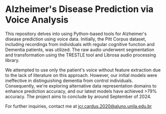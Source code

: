 # Alzheimer's Disease Prediction via Voice Analysis

This repository delves into using Python-based tools for Alzheimer's disease prediction using voice data. Initially, the Pitt Corpus dataset, including recordings from individuals with regular cognitive function and Dementia patients, was utilized. The raw audio underwent segmentation and transformation using the TRESTLE tool and Librosa audio processing library.

We attempted to use only the patient's voice without feature extraction due to the lack of literature on this approach. However, our initial models were ineffective in distinguishing dementia from control individuals. Consequently, we're exploring alternative data representation domains to enhance prediction accuracy, and our latest models have achieved >79% accuracy. The project aims to conclude by around September of 2024.

For further inquiries, contact me at jcr.cardus.2020@aluno.unila.edu.br
